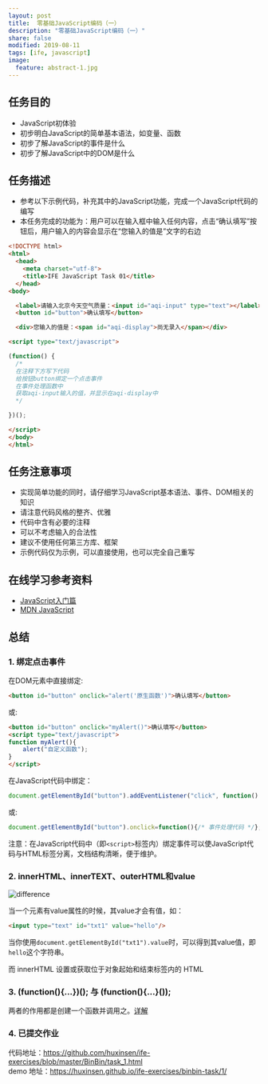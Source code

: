 ```yaml
---
layout: post
title:  零基础JavaScript编码（一）
description: "零基础JavaScript编码（一）"
share: false
modified: 2019-08-11
tags: [ife, javascript]
image:
  feature: abstract-1.jpg
---
```

## 任务目的

- JavaScript初体验
- 初步明白JavaScript的简单基本语法，如变量、函数
- 初步了解JavaScript的事件是什么
- 初步了解JavaScript中的DOM是什么

## 任务描述

- 参考以下示例代码，补充其中的JavaScript功能，完成一个JavaScript代码的编写
- 本任务完成的功能为：用户可以在输入框中输入任何内容，点击“确认填写”按钮后，用户输入的内容会显示在“您输入的值是”文字的右边

```html
<!DOCTYPE html>
<html>
  <head>
    <meta charset="utf-8">
    <title>IFE JavaScript Task 01</title>
  </head>
<body>

  <label>请输入北京今天空气质量：<input id="aqi-input" type="text"></label>
  <button id="button">确认填写</button>

  <div>您输入的值是：<span id="aqi-display">尚无录入</span></div>

<script type="text/javascript">

(function() {
  /*    
  在注释下方写下代码
  给按钮button绑定一个点击事件
  在事件处理函数中
  获取aqi-input输入的值，并显示在aqi-display中
  */

})();

</script>
</body>
</html>
```

## 任务注意事项

- 实现简单功能的同时，请仔细学习JavaScript基本语法、事件、DOM相关的知识
- 请注意代码风格的整齐、优雅
- 代码中含有必要的注释
- 可以不考虑输入的合法性
- 建议不使用任何第三方库、框架
- 示例代码仅为示例，可以直接使用，也可以完全自己重写

## 在线学习参考资料

- <a href="http://www.imooc.com/view/36" target="_blank">JavaScript入门篇</a>
- <a href="https://developer.mozilla.org/zh-CN/docs/Web/JavaScript" target="_blank">MDN JavaScript</a>

## 总结

### 1. 绑定点击事件

在DOM元素中直接绑定:  

```html
<button id="button" onclick="alert('原生函数')">确认填写</button>
``` 
 
或:  

```html
<button id="button" onclick="myAlert()">确认填写</button>
<script type="text/javascript">
function myAlert(){
    alert("自定义函数");
}
</script>
```

在JavaScript代码中绑定：
  
```javascript
document.getElementById("button").addEventListener("click", function() {/* 事件处理代码 */}, false);
```  
或:  

```javascript
document.getElementById("button").onclick=function(){/* 事件处理代码 */};
```

注意：在JavaScript代码中（即`<script>`标签内）绑定事件可以使JavaScript代码与HTML标签分离，文档结构清晰，便于维护。

### 2. innerHTML、innerTEXT、outerHTML和value

![difference](http://i345.photobucket.com/albums/p392/daniel-hoo/20081124205003453_zps5emmhmx4.gif)

当一个元素有value属性的时候，其value才会有值，如：  

```html
<input type="text" id="txt1" value="hello"/>
```

当你使用`document.getElementById("txt1").value`时，可以得到其value值，即`hello`这个字符串。

而 innerHTML 设置或获取位于对象起始和结束标签内的 HTML

### 3. (function(){…})(); 与 (function(){…}()); 

两者的作用都是创建一个函数并调用之。<a href="https://www.zhihu.com/question/20292224" target="_blank">详解</a>

### 4. 已提交作业

代码地址：<a href="https://github.com/huxinsen/ife-exercises/blob/master/BinBin/task_1.html" target="_blank">https://github.com/huxinsen/ife-exercises/blob/master/BinBin/task_1.html</a>  
demo 地址：<a href="https://huxinsen.github.io/ife-exercises/binbin-task/1/" target="_blank">https://huxinsen.github.io/ife-exercises/binbin-task/1/</a>
